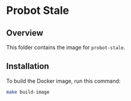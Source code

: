 # Probot Stale

## Overview

This folder contains the image for `probot-stale`.

## Installation

To build the Docker image, run this command:

```bash
make build-image
```
